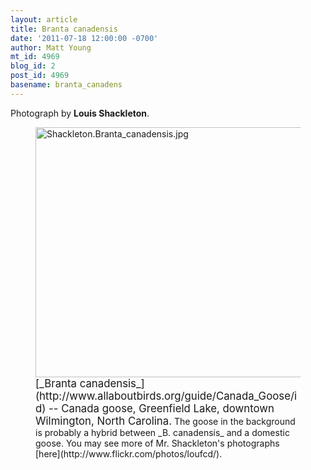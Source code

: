 ```yaml
---
layout: article
title: Branta canadensis
date: '2011-07-18 12:00:00 -0700'
author: Matt Young
mt_id: 4969
blog_id: 2
post_id: 4969
basename: branta_canadens
---
```

Photograph by **Louis Shackleton**.


<figure>
<img src="/PT/uploads/2011/Shackleton.Branta_canadensis.jpg" alt="Shackleton.Branta_canadensis.jpg" width="600" height="400" />
<figcaption markdown="span">
<big>[_Branta canadensis_](http://www.allaboutbirds.org/guide/Canada_Goose/id) -- Canada goose, Greenfield Lake, downtown Wilmington, North Carolina.</big>  The goose in the background is probably a hybrid between _B. canadensis_ and a domestic goose.  You may see more of Mr. Shackleton's photographs [here](http://www.flickr.com/photos/loufcd/).

</figcaption>
</figure>
